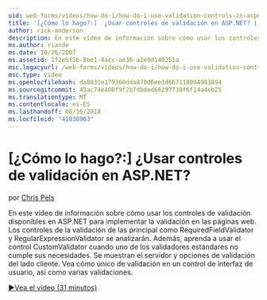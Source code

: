 ```yaml
---
uid: web-forms/videos/how-do-i/how-do-i-use-validation-controls-in-aspnet
title: '[¿Cómo lo hago?:]  ¿Usar controles de validación en ASP.NET? | Microsoft Docs'
author: rick-anderson
description: En este vídeo de información sobre cómo usar los controles de validación disponibles en ASP.NET para implementar la validación en las páginas web. Toda la validación principal controla como...
ms.author: riande
ms.date: 10/26/2007
ms.assetid: 1f2e5f5b-8be1-4acc-ae36-a2e0d140251a
msc.legacyurl: /web-forms/videos/how-do-i/how-do-i-use-validation-controls-in-aspnet
msc.type: video
ms.openlocfilehash: da8831e179360dda870d6ee3d667118094983894
ms.sourcegitcommit: 45ac74e400f9f2b7dbded66297730f6f14a4eb25
ms.translationtype: MT
ms.contentlocale: es-ES
ms.lasthandoff: 08/16/2018
ms.locfileid: "41838903"
---
```

<a name="how-do-i--use-validation-controls-in-aspnet"></a>[¿Cómo lo hago?:]  ¿Usar controles de validación en ASP.NET?
====================
por [Chris Pels](https://twitter.com/chrispels)

En este vídeo de información sobre cómo usar los controles de validación disponibles en ASP.NET para implementar la validación en las páginas web. Los controles de la validación de las principal como RequiredFieldValidator y RegularExpressionValidator se analizarán. Además, aprenda a usar el control CustomValidator cuando uno de los validadores estándares no cumple sus necesidades. Se muestran el servidor y opciones de validación del lado cliente. Vea cómo único de validación en un control de interfaz de usuario, así como varias validaciones.

[&#9654;Vea el vídeo (31 minutos)](https://channel9.msdn.com/Blogs/ASP-NET-Site-Videos/how-do-i-use-validation-controls-in-aspnet)
